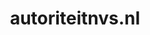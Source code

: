 ---
layout: post
title: "autoriteitnvs.nl"
internal_url: "/dutchgov/autoriteitnvs.nl.html"
subdomains_count: 15
all_subdomains_count: 21
urls_count: 8
ssl_rank: 100
http_rank: 70
url_link: /data/autoriteitnvs.nl/urls.txt
all_subdomains_link: /data/autoriteitnvs.nl/all_subdomains.txt
subdomains_link: /data/autoriteitnvs.nl/subdomains.txt
categories: dutchgov
---
